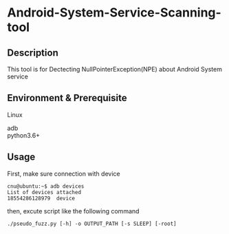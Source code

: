 # Android-System-Service-Scanning-tool

## Description
This tool is for Dectecting NullPointerException(NPE) about Android System service

## Environment & Prerequisite
Linux  
  
adb  
python3.6+

## Usage
First, make sure connection with device
```
cnu@ubuntu:~$ adb devices
List of devices attached
18554286128979	device
```

then, excute script like the following command
```
./pseudo_fuzz.py [-h] -o OUTPUT_PATH [-s SLEEP] [-root]
```

